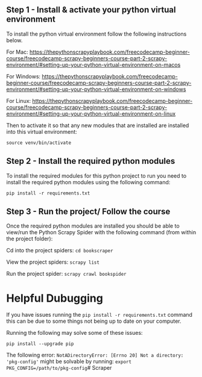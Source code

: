 ## Step 1 - Install & activate your python virtual environment
To install the python virtual environment follow the following instructions below.

For Mac: https://thepythonscrapyplaybook.com/freecodecamp-beginner-course/freecodecamp-scrapy-beginners-course-part-2-scrapy-environment/#setting-up-your-python-virtual-environment-on-macos

For Windows: https://thepythonscrapyplaybook.com/freecodecamp-beginner-course/freecodecamp-scrapy-beginners-course-part-2-scrapy-environment/#setting-up-your-python-virtual-environment-on-windows 

For Linux: https://thepythonscrapyplaybook.com/freecodecamp-beginner-course/freecodecamp-scrapy-beginners-course-part-2-scrapy-environment/#setting-up-your-python-virtual-environment-on-linux

Then to activate it so that any new modules that are installed are installed into this virtual environment:

`source venv/bin/activate`



## Step 2 - Install the required python modules
To install the required modules for this python project to run you need to install the required python modules using the following command:

`pip install -r requirements.txt`


## Step 3 - Run the project/ Follow the course
Once the required python modules are installed you should be able to view/run the Python Scrapy Spider with the following command (from within the project folder):

Cd into the project spiders: `cd bookscraper`

View the project spiders: `scrapy list`

Run the project spider: `scrapy crawl bookspider`



# Helpful Dubugging 
If you have issues running the `pip install -r requirements.txt` command this can be due to some things not being up to date on your computer. 

Running the following may solve some of these issues:

`pip install --upgrade pip`

The following error: `NotADirectoryError: [Errno 20] Not a directory: 'pkg-config'` might be solvable by running:
`export PKG_CONFIG=/path/to/pkg-config`# Scraper

